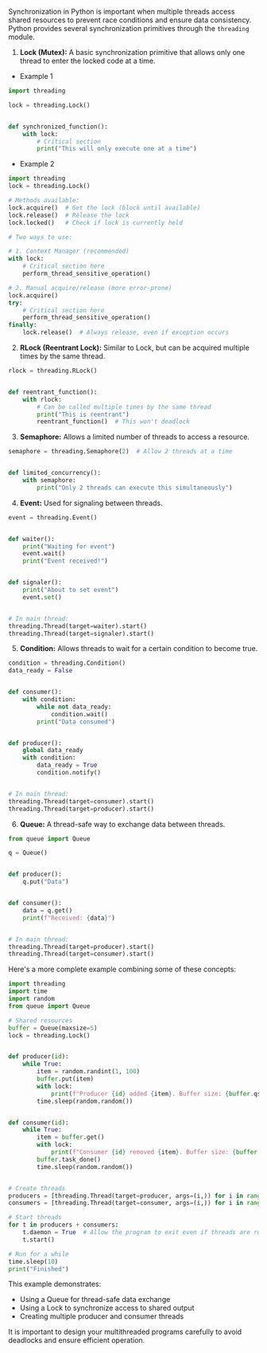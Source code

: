 Synchronization in Python is important when multiple threads access shared resources to prevent race
conditions and ensure data consistency. Python provides several synchronization primitives through the `threading`
module. 


1. **Lock (Mutex):**
   A basic synchronization primitive that allows only one thread to enter the locked code at a time.
- Example 1
```python
import threading

lock = threading.Lock()


def synchronized_function():
    with lock:
        # Critical section
        print("This will only execute one at a time")
```

- Example 2
```python
import threading
lock = threading.Lock()

# Methods available:
lock.acquire()  # Get the lock (block until available)
lock.release()  # Release the lock
lock.locked()   # Check if lock is currently held

# Two ways to use:

# 1. Context Manager (recommended)
with lock:
    # Critical section here
    perform_thread_sensitive_operation()

# 2. Manual acquire/release (more error-prone)
lock.acquire()
try:
    # Critical section here
    perform_thread_sensitive_operation()
finally:
    lock.release()  # Always release, even if exception occurs
```


2. **RLock (Reentrant Lock):**
   Similar to Lock, but can be acquired multiple times by the same thread.

```python
rlock = threading.RLock()


def reentrant_function():
    with rlock:
        # Can be called multiple times by the same thread
        print("This is reentrant")
        reentrant_function()  # This won't deadlock
```

3. **Semaphore:**
   Allows a limited number of threads to access a resource.

```python
semaphore = threading.Semaphore(2)  # Allow 2 threads at a time


def limited_concurrency():
    with semaphore:
        print("Only 2 threads can execute this simultaneously")
```

4. **Event:**
   Used for signaling between threads.

```python
event = threading.Event()


def waiter():
    print("Waiting for event")
    event.wait()
    print("Event received!")


def signaler():
    print("About to set event")
    event.set()


# In main thread:
threading.Thread(target=waiter).start()
threading.Thread(target=signaler).start()
```

5. **Condition:**
   Allows threads to wait for a certain condition to become true.

```python
condition = threading.Condition()
data_ready = False


def consumer():
    with condition:
        while not data_ready:
            condition.wait()
        print("Data consumed")


def producer():
    global data_ready
    with condition:
        data_ready = True
        condition.notify()


# In main thread:
threading.Thread(target=consumer).start()
threading.Thread(target=producer).start()
```

6. **Queue:**
   A thread-safe way to exchange data between threads.

```python
from queue import Queue

q = Queue()


def producer():
    q.put("Data")


def consumer():
    data = q.get()
    print(f"Received: {data}")


# In main thread:
threading.Thread(target=producer).start()
threading.Thread(target=consumer).start()
```

Here's a more complete example combining some of these concepts:

```python
import threading
import time
import random
from queue import Queue

# Shared resources
buffer = Queue(maxsize=5)
lock = threading.Lock()


def producer(id):
    while True:
        item = random.randint(1, 100)
        buffer.put(item)
        with lock:
            print(f"Producer {id} added {item}. Buffer size: {buffer.qsize()}")
        time.sleep(random.random())


def consumer(id):
    while True:
        item = buffer.get()
        with lock:
            print(f"Consumer {id} removed {item}. Buffer size: {buffer.qsize()}")
        buffer.task_done()
        time.sleep(random.random())


# Create threads
producers = [threading.Thread(target=producer, args=(i,)) for i in range(2)]
consumers = [threading.Thread(target=consumer, args=(i,)) for i in range(3)]

# Start threads
for t in producers + consumers:
    t.daemon = True  # Allow the program to exit even if threads are running
    t.start()

# Run for a while
time.sleep(10)
print("Finished")
```

This example demonstrates:

- Using a Queue for thread-safe data exchange
- Using a Lock to synchronize access to shared output
- Creating multiple producer and consumer threads

It is important to design your multithreaded programs carefully to avoid deadlocks and ensure efficient operation.
